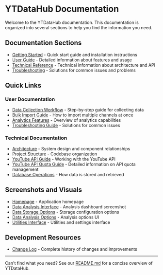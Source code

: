 # YTDataHub Documentation

Welcome to the YTDataHub documentation. This documentation is organized into several sections to help you find the information you need.

## Documentation Sections

- [Getting Started](getting-started/index.md) - Quick start guide and installation instructions
- [User Guide](user-guide/index.md) - Detailed information about features and usage
- [Technical Reference](reference/index.md) - Technical information about architecture and API
- [Troubleshooting](troubleshooting/index.md) - Solutions for common issues and problems

## Quick Links

### User Documentation

- [Data Collection Workflow](getting-started/data-collection-workflow.md) - Step-by-step guide for collecting data
- [Bulk Import Guide](user-guide/bulk-import.md) - How to import multiple channels at once
- [Analytics Features](user-guide/analytics-features.md) - Overview of analytics capabilities
- [Troubleshooting Guide](troubleshooting/troubleshooting.md) - Solutions for common issues

### Technical Documentation

- [Architecture](reference/architecture.md) - System design and component relationships
- [Project Structure](reference/project-structure.md) - Codebase organization
- [YouTube API Guide](reference/youtube-api-guide.md) - Working with the YouTube API
- [YouTube API Quota Guide](reference/youtube-api-quota-guide.md) - Detailed information on API quota management
- [Database Operations](reference/database-operations.md) - How data is stored and retrieved



## Screenshots and Visuals

- [Homepage](homepage.png) - Application homepage
- [Data Analysis Interface](data-analysis.png) - Analysis dashboard screenshot
- [Data Storage Options](data-storage.png) - Storage configuration options
- [Data Analysis Options](data-analysis-options.png) - Analysis options UI
- [Utilities Interface](utilities.png) - Utilities and settings interface

## Development Resources

- [Change Log](../CHANGELOG.md) - Complete history of changes and improvements

---

Can't find what you need? See our [README.md](../README.md) for a concise overview of YTDataHub.
